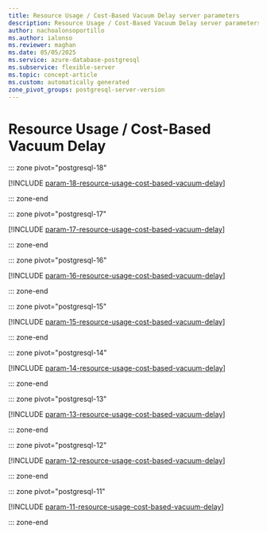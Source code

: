 ```yaml
---
title: Resource Usage / Cost-Based Vacuum Delay server parameters
description: Resource Usage / Cost-Based Vacuum Delay server parameters for Azure Database for PostgreSQL flexible server.
author: nachoalonsoportillo
ms.author: ialonso
ms.reviewer: maghan
ms.date: 05/05/2025
ms.service: azure-database-postgresql
ms.subservice: flexible-server
ms.topic: concept-article
ms.custom: automatically generated
zone_pivot_groups: postgresql-server-version
---
```

# Resource Usage / Cost-Based Vacuum Delay


::: zone pivot="postgresql-18"

[!INCLUDE [param-18-resource-usage-cost-based-vacuum-delay](./includes/param-18-resource-usage-cost-based-vacuum-delay.md)]

::: zone-end


::: zone pivot="postgresql-17"

[!INCLUDE [param-17-resource-usage-cost-based-vacuum-delay](./includes/param-17-resource-usage-cost-based-vacuum-delay.md)]

::: zone-end


::: zone pivot="postgresql-16"

[!INCLUDE [param-16-resource-usage-cost-based-vacuum-delay](./includes/param-16-resource-usage-cost-based-vacuum-delay.md)]

::: zone-end


::: zone pivot="postgresql-15"

[!INCLUDE [param-15-resource-usage-cost-based-vacuum-delay](./includes/param-15-resource-usage-cost-based-vacuum-delay.md)]

::: zone-end


::: zone pivot="postgresql-14"

[!INCLUDE [param-14-resource-usage-cost-based-vacuum-delay](./includes/param-14-resource-usage-cost-based-vacuum-delay.md)]

::: zone-end


::: zone pivot="postgresql-13"

[!INCLUDE [param-13-resource-usage-cost-based-vacuum-delay](./includes/param-13-resource-usage-cost-based-vacuum-delay.md)]

::: zone-end


::: zone pivot="postgresql-12"

[!INCLUDE [param-12-resource-usage-cost-based-vacuum-delay](./includes/param-12-resource-usage-cost-based-vacuum-delay.md)]

::: zone-end


::: zone pivot="postgresql-11"

[!INCLUDE [param-11-resource-usage-cost-based-vacuum-delay](./includes/param-11-resource-usage-cost-based-vacuum-delay.md)]

::: zone-end


